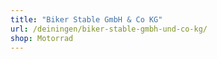 ```yaml
---
title: "Biker Stable GmbH & Co KG"
url: /deiningen/biker-stable-gmbh-und-co-kg/
shop: Motorrad
---
```

